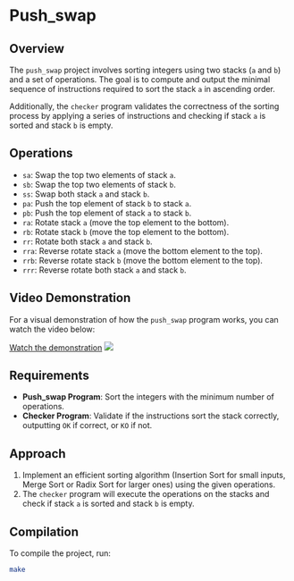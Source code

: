 # Push_swap

## Overview
The `push_swap` project involves sorting integers using two stacks (`a` and `b`) and a set of operations. The goal is to compute and output the minimal sequence of instructions required to sort the stack `a` in ascending order.

Additionally, the `checker` program validates the correctness of the sorting process by applying a series of instructions and checking if stack `a` is sorted and stack `b` is empty.

## Operations
- `sa`: Swap the top two elements of stack `a`.
- `sb`: Swap the top two elements of stack `b`.
- `ss`: Swap both stack `a` and stack `b`.
- `pa`: Push the top element of stack `b` to stack `a`.
- `pb`: Push the top element of stack `a` to stack `b`.
- `ra`: Rotate stack `a` (move the top element to the bottom).
- `rb`: Rotate stack `b` (move the top element to the bottom).
- `rr`: Rotate both stack `a` and stack `b`.
- `rra`: Reverse rotate stack `a` (move the bottom element to the top).
- `rrb`: Reverse rotate stack `b` (move the bottom element to the top).
- `rrr`: Reverse rotate both stack `a` and stack `b`.

## Video Demonstration
For a visual demonstration of how the `push_swap` program works, you can watch the video below:

[Watch the demonstration](demo-pushswap.gif)
![]([https://github.com/kajun1337/SoLong/blob/main/fragman.gif](https://github.com/rh-oussama/push_swap-42/demo-pushswap.gif))

## Requirements
- **Push_swap Program**: Sort the integers with the minimum number of operations.
- **Checker Program**: Validate if the instructions sort the stack correctly, outputting `OK` if correct, or `KO` if not.

## Approach
1. Implement an efficient sorting algorithm (Insertion Sort for small inputs, Merge Sort or Radix Sort for larger ones) using the given operations.
2. The `checker` program will execute the operations on the stacks and check if stack `a` is sorted and stack `b` is empty.

## Compilation
To compile the project, run:
```bash
make
